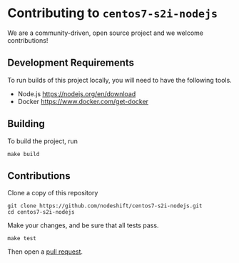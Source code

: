 # Contributing to `centos7-s2i-nodejs`

We are a community-driven, open source project and we welcome
contributions!

## Development Requirements

To run builds of this project locally, you will need to have the
following tools.

* Node.js https://nodejs.org/en/download
* Docker https://www.docker.com/get-docker

## Building

To build the project, run

```
make build
```

## Contributions

Clone a copy of this repository

```
git clone https://github.com/nodeshift/centos7-s2i-nodejs.git
cd centos7-s2i-nodejs
```

Make your changes, and be sure that all tests pass.

```
make test
```

Then open a [pull request](https://github.com/nodeshift/centos7-s2i-nodejs/compare).

